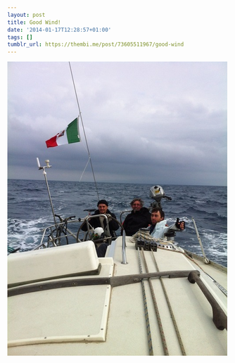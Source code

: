 ```yaml
---
layout: post
title: Good Wind!
date: '2014-01-17T12:28:57+01:00'
tags: []
tumblr_url: https://thembi.me/post/73605511967/good-wind
---
```

 ![](/files/tumblr_mzjmk8Xmwi1tq106bo1_500.jpg)  
